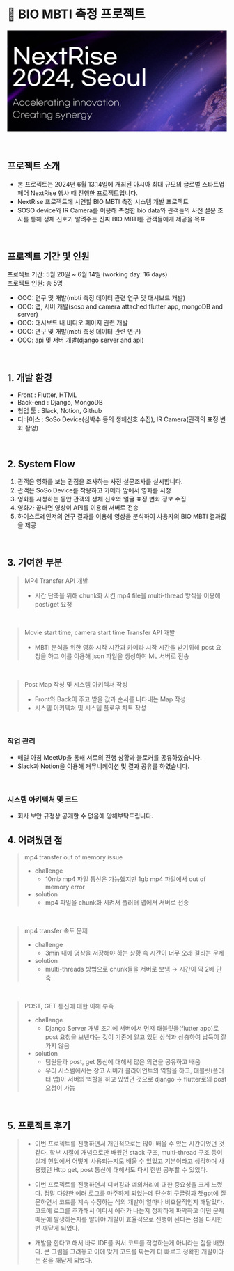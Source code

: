 # 🎥 BIO MBTI 측정 프로젝트

![Nextrise](https://github.com/ksy2653/BIO_MBTI_HiStranger/raw/main/nextrise%20logo.png)

<br>

## 프로젝트 소개

- 본 프로젝트는 2024년 6월 13,14일에 개최된 아시아 최대 규모의 글로벌 스타트업 페어 NextRise 행사 때 진행한 프로젝트입니다.
- NextRise 프로젝트에 시연할 BIO MBTI 측정 시스템 개발 프로젝트
- SOSO device와 IR Camera를 이용해 측정한 bio data와 관객들의 사전 설문 조사를 통해 생체 신호가 알려주는 진짜 BIO MBTI를 관객들에게 제공을 목표

<br>

## 프로젝트 기간 및 인원
프로젝트 기간: 5월 20일 ~ 6월 14일 (working day: 16 days)  
프로젝트 인원: 총 5명

- OOO: 연구 및 개발(mbti 측정 데이터 관련 연구 및 대시보드 개발)
- OOO: 앱, 서버 개발(soso and camera attached flutter app, mongoDB and server)
- OOO: 대시보드 내 비디오 페이지 관련 개발
- OOO: 연구 및 개발(mbti 측정 데이터 관련 연구)
- OOO: api 및 서버 개발(django server and api)

</div>

<br>

## 1. 개발 환경

- Front : Flutter, HTML
- Back-end : Django, MongoDB
- 협업 툴 : Slack, Notion, Github
- 디바이스 : SoSo Device(심박수 등의 생체신호 수집), IR Camera(관객의 표정 변화 촬영)

<br>

## 2. System Flow
1. 관객은 영화를 보는 관점을 조사하는 사전 설문조사를 실시합니다.
2. 관객은 SoSo Device를 착용하고 카메라 앞에서 영화를 시청
3. 영화를 시청하는 동안 관객의 생체 신호와 얼굴 표정 변화 정보 수집
4. 영화가 끝나면 영상이 API를 이용해 서버로 전송
5. 하이스트레인저의 연구 결과를 이용해 영상을 분석하여 사용자의 BIO MBTI 결과값을 제공  
<br>

## 3. 기여한 부분
> MP4 Transfer API 개발
>
> - 시간 단축을 위해 chunk화 시킨 mp4 file을 multi-thread 방식을 이용해 post/get 요청
> 
<br>

> Movie start time, camera start time Transfer API 개발
>
> - MBTI 분석을 위한 영화 시작 시간과 카메라 시작 시간을 받기위해 post 요청을 하고
>   이를 이용해 json 파일을 생성하여 ML 서버로 전송 
> 
<br>

> Post Map 작성 및 시스템 아키텍쳐 작성
>
> - Front와 Back이 주고 받을 값과 순서를 나타내는 Map 작성
> - 시스템 아키텍쳐 및 시스템 플로우 차트 작성
> 
<br>

### 작업 관리

- 매일 아침 MeetUp을 통해 서로의 진행 상황과 블로커를 공유하였습니다.
- Slack과 Notion을 이용해 커뮤니케이션 및 결과 공유를 하였습니다.

<br>

### 시스템 아키텍처 및 코드
- 회사 보안 규정상 공개할 수 없음에 양해부탁드립니다.
  
## 4. 어려웠던 점
> mp4 transfer out of memory issue
>
> - challenge
>   - 10mb mp4 파일 통신은 가능했지만 1gb mp4 파일에서 out of memory error
> - solution 
>   - mp4 파일을 chunk화 시켜서 플러터 앱에서 서버로 전송
<br>

> mp4 transfer 속도 문제
>
> - challenge
>   - 3min 내에 영상을 저장해야 하는 상황 속 시간이 너무 오래 걸리는 문제
> - solution 
>   - multi-threads 방법으로 chunk들을 서버로 보냄 → 시간이 약 2배 단축
<br>

> POST, GET 통신에 대한 이해 부족
>
> - challenge
>   - Django Server 개발 초기에 서버에서 먼저 태블릿들(flutter app)로 post 요청을 보낸다는 것이 기존에 알고 있던 상식과 상충하여 납득이 잘 가지 않음
> - solution 
>   - 팀원들과 post, get 통신에 대해서 많은 의견을 공유하고 배움
>   - 우리 시스템에서는 장고 서버가 클라이언트의 역할을 하고, 태블릿(플러터 앱)이 서버의 역할을 하고 있었던 것으로 django -> flutter로의 post요청이 가능
<br>

## 5. 프로젝트 후기
>  - 이번 프로젝트를 진행하면서 개인적으로는 많이 배울 수 있는 시간이었던 것 같다. 학부 시절에 개념으로만 배웠던 stack 구조, multi-thread 구조 등이 실제 현업에서 어떻게 사용되는지도 배울 수 있었고 기본이라고 생각하며 사용했던 Http get, post 통신에 대해서도 다시 한번 공부할 수 있었다.  
>    
>  - 이번 프로젝트를 진행하면서 디버깅과 예외처리에 대한 중요성을 크게 느꼈다. 정말 다양한 에러 로그를 마주하게 되었는데 단순히 구글링과 챗gpt에 질문하면서 코드를 계속 수정하는 식의 개발이 얼마나 비효율적인지 깨달았다. 코드에 로그를 추가해서 어디서 에러가 나는지 정확하게 파악하고 어떤 문제 때문에 발생하는지를 알아야 개발이 효율적으로 진행이 된다는 점을 다시한번 깨닫게 되었다.
>      
>  - 개발을 한다고 해서 바로 IDE를 켜서 코드를 작성하는게 아니라는 점을 배웠다. 큰 그림을 그려놓고 이에 맞게 코드를 짜는게 더 빠르고 정확한 개발이라는 점을 깨닫게 되었다.
